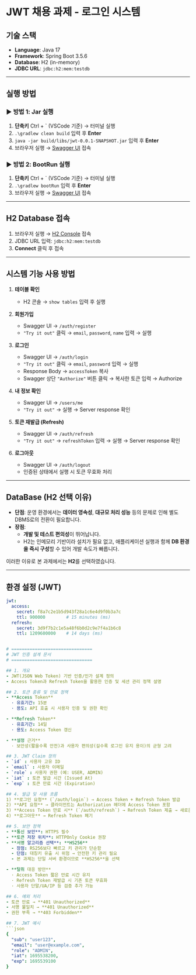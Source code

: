 # JWT 채용 과제 - 로그인 시스템

## 기술 스택
- **Language**: Java 17  
- **Framework**: Spring Boot 3.5.6  
- **Database**: H2 (in-memory)  
- **JDBC URL**: `jdbc:h2:mem:testdb`

---

## 실행 방법

### ▶ 방법 1: Jar 실행
1. **단축키** Ctrl + \` (VSCode 기준) → 터미널 실행  
2. `.\gradlew clean build` 입력 후 **Enter**  
3. `java -jar build/libs/jwt-0.0.1-SNAPSHOT.jar` 입력 후 **Enter**  
4. 브라우저 실행 → [Swagger UI](http://localhost:8080/swagger-ui/index.html) 접속  

### ▶ 방법 2: BootRun 실행
1. **단축키** Ctrl + \` (VSCode 기준) → 터미널 실행  
2. `.\gradlew bootRun` 입력 후 **Enter**  
3. 브라우저 실행 → [Swagger UI](http://localhost:8080/swagger-ui/index.html) 접속  

---

## H2 Database 접속
1. 브라우저 실행 → [H2 Console](http://localhost:8080/h2-console) 접속  
2. JDBC URL 입력: `jdbc:h2:mem:testdb`  
3. **Connect** 클릭 후 접속  

---

## 시스템 기능 사용 방법

1. **테이블 확인**  
   - H2 콘솔 → `show tables` 입력 후 실행  

2. **회원가입**  
   - Swagger UI → `/auth/register`  
   - `"Try it out"` 클릭 → `email`, `password`, `name` 입력 → 실행  

3. **로그인**  
   - Swagger UI → `/auth/login`  
   - `"Try it out"` 클릭 → `email`, `password` 입력 → 실행  
   - Response Body → `accessToken` 복사  
   - Swagger 상단 `"Authorize"` 버튼 클릭 → 복사한 토큰 입력 → Authorize  

4. **내 정보 확인**  
   - Swagger UI → `/users/me`  
   - `"Try it out"` → 실행 → Server response 확인  

5. **토큰 재발급 (Refresh)**  
   - Swagger UI → `/auth/refresh`  
   - `"Try it out"` → `refreshToken` 입력 → 실행 → Server response 확인  

6. **로그아웃**  
   - Swagger UI → `/auth/logout`  
   - 인증된 상태에서 실행 시 토큰 무효화 처리  

---

## DataBase (H2 선택 이유)
- **단점**: 운영 환경에서는 **데이터 영속성**, **대규모 처리 성능** 등의 문제로 인해 별도 DBMS로의 전환이 필요합니다.  
- **장점**:  
  - **개발 및 테스트 편의성**이 뛰어납니다.  
  - H2는 인메모리 기반이라 설치가 필요 없고, 애플리케이션 실행과 함께 **DB 환경을 즉시 구성**할 수 있어 개발 속도가 빠릅니다.  

이러한 이유로 본 과제에서는 **H2**를 선택하였습니다.  

---

## 환경 설정 (JWT)
```yaml
jwt:
  access:
    secret: f8a7c2e1b5d943f28a1c6e4d9f0b3a7c
    ttl: 900000        # 15 minutes (ms)
  refresh:
    secret: 3d9f7b2c1e5a48f6b0d2c9e7f4a1b6c8
    ttl: 1209600000    # 14 days (ms)


# ===============================
# JWT 인증 설계 문서
# ===============================

## 1. 개요
- JWT(JSON Web Token) 기반 인증/인가 설계 정의  
- Access Token과 Refresh Token을 활용한 인증 및 세션 관리 정책 설명  

## 2. 토큰 종류 및 만료 정책
- **Access Token**  
  · 유효기간: 15분  
  · 용도: API 호출 시 사용자 인증 및 권한 확인  

- **Refresh Token**  
  · 유효기간: 14일  
  · 용도: Access Token 갱신  

- **설정 근거**  
  · 보안성(짧을수록 안전)과 사용자 편의성(길수록 로그인 유지 용이)의 균형 고려  

## 3. JWT Claim 정의
- `id` : 사용자 고유 ID  
- `email` : 사용자 이메일  
- `role` : 사용자 권한 (예: USER, ADMIN)  
- `iat` : 토큰 발급 시간 (Issued At)  
- `exp` : 토큰 만료 시간 (Expiration)  

## 4. 발급 및 사용 흐름
1) **로그인 요청** (`/auth/login`) → Access Token + Refresh Token 발급  
2) **API 요청** → 클라이언트는 Authorization 헤더에 Access Token 포함  
3) **Access Token 만료 시** (`/auth/refresh`) → Refresh Token 제출 → 새로운 Access Token 발급  
4) **로그아웃** → Refresh Token 폐기  

## 5. 보안 정책
- **통신 보안**: HTTPS 필수  
- **토큰 저장 위치**: HTTPOnly Cookie 권장  
- **서명 알고리즘 선택**: **HS256**  
  - 장점: RS256보다 빠르고 키 관리가 단순함  
  - 단점: 대칭키 유출 시 위험 → 안전한 키 관리 필요  
  - 본 과제는 단일 서버 환경이므로 **HS256**을 선택  

- **탈취 대응 방안**  
  · Access Token 짧은 만료 시간 유지  
  · Refresh Token 재발급 시 기존 토큰 무효화  
  · 사용자 단말/UA/IP 등 검증 추가 가능  

## 6. 예외 처리
- 토큰 만료 → **401 Unauthorized**  
- 서명 불일치 → **401 Unauthorized**  
- 권한 부족 → **403 Forbidden**  

## 7. JWT 예시
```json
{
  "sub": "user123",
  "email": "user@example.com",
  "role": "ADMIN",
  "iat": 1695538200,
  "exp": 1695539100
}